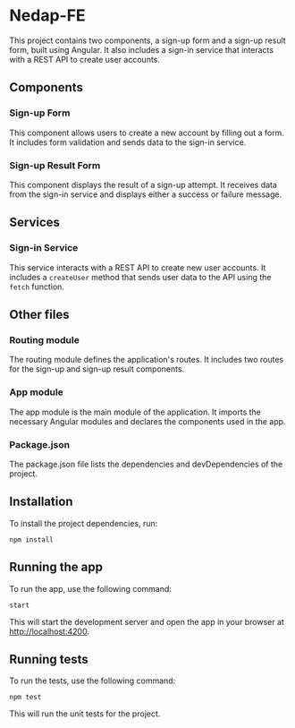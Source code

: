 <h1>Nedap-FE</h1>
<p>This project contains two components, a sign-up form and a sign-up result form, built using Angular. It also includes a sign-in service that interacts with a REST API to create user accounts.</p>
<h2>Components</h2>
<h3>Sign-up Form</h3>
<p>This component allows users to create a new account by filling out a form. It includes form validation and sends data to the sign-in service.</p>
<h3>Sign-up Result Form</h3>
<p>This component displays the result of a sign-up attempt. It receives data from the sign-in service and displays either a success or failure message.</p>
<h2>Services</h2>
<h3>Sign-in Service</h3>
<p>This service interacts with a REST API to create new user accounts. It includes a <code>createUser</code> method that sends user data to the API using the <code>fetch</code> function.</p>
<h2>Other files</h2>
<h3>Routing module</h3>
<p>The routing module defines the application's routes. It includes two routes for the sign-up and sign-up result components.</p>
<h3>App module</h3>
<p>The app module is the main module of the application. It imports the necessary Angular modules and declares the components used in the app.</p>
<h3>Package.json</h3>
<p>The package.json file lists the dependencies and devDependencies of the project.</p>
<h2>Installation</h2>
<p>To install the project dependencies, run:</p>
<pre><div class="bg-black rounded-md mb-4"><div class="flex items-center relative text-gray-200 bg-gray-800 px-4 py-2 text-xs font-sans justify-between rounded-t-md"></div><div class="p-4 overflow-y-auto"><code class="!whitespace-pre hljs">npm install
</code></div></div></pre>
<h2>Running the app</h2>
<p>To run the app, use the following command:</p>
<pre><div class="bg-black rounded-md mb-4"><div class="flex items-center relative text-gray-200 bg-gray-800 px-4 py-2 text-xs font-sans justify-between rounded-t-md"></div><div class="p-4 overflow-y-auto"><code class="!whitespace-pre hljs language-bash>npm <span class="hljs-keyword">start</span>
</code></div></div></pre>
<p>This will start the development server and open the app in your browser at <a href="http://localhost:4200" target="_new">http://localhost:4200</a>.</p>
<h2>Running tests</h2>
<p>To run the tests, use the following command:</p>
<pre><div class="bg-black rounded-md mb-4"><div class="flex items-center relative text-gray-200 bg-gray-800 px-4 py-2 text-xs font-sans justify-between rounded-t-md"></div><div class="p-4 overflow-y-auto"><code class="!whitespace-pre hljs language-bash">npm <span class="hljs-built_in">test</span>
</code></div></div></pre>
<p>This will run the unit tests for the project.</p>
